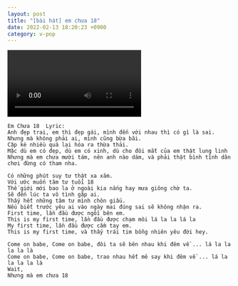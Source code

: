 ```yaml
---
layout: post
title: "[bài hát] em chưa 18"
date: 2022-02-13 18:20:23 +0900
category: v-pop
---
```


<div class="video-container">
    <video id="player" class="video-js vjs-default-skin vjs-big-play-centered" data-json="/public/json/v-pop/em_chưa_18.json"></video>
</div>

```
Em Chưa 18  Lyric:
Anh đẹp trai, em thì đẹp gái, mình đến với nhau thì có gì là sai. 
Nhưng mà không phải ai, mình cũng bừa bãi. 
Cặp kè nhiều quá lại hóa ra thừa thải. 
Mặc dù em có đẹp, dù em có xinh, dù cho đôi mắt của em thật lung linh 
Nhưng mà em chưa mười tám, nên anh nào dám, và phải thật bình tĩnh dân chơi đừng có tham nha. 

Có những phút suy tư thật xa xăm. 
Với ước muốn tâm tư tuổi 18 
Thế giới mới bao la ở ngoài kia nắng hay mưa giông chờ ta. 
Sẽ đến lúc ta vô tình gặp ai. 
Thấy hết những tâm tư mình chôn giấu. 
Nếu biết trước yêu ai vào ngày mai đúng sai sẽ không nhận ra. 
First time, lần đầu được ngồi bên em. 
This is my first time, lần đầu được chạm môi lá la la lá la 
My first time, lần đầu được cầm tay em. 
This is my first time, và thấy trái tim bỗng nhiên yêu đời hey. 

Come on babe, Come on babe, đôi ta sẽ bên nhau khi đêm về ... lá la la la la là 
Come on babe, Come on babe, trao nhau hết mê say khi đêm về ... lá la la la la là 
Wait, 
Nhưng mà em chưa 18
```